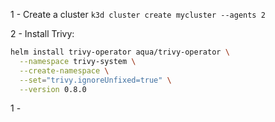 1 - Create a cluster
`k3d cluster create mycluster --agents 2`

2 - Install Trivy:

``` bash
helm install trivy-operator aqua/trivy-operator \
  --namespace trivy-system \
  --create-namespace \
  --set="trivy.ignoreUnfixed=true" \
  --version 0.8.0
```

1 - 